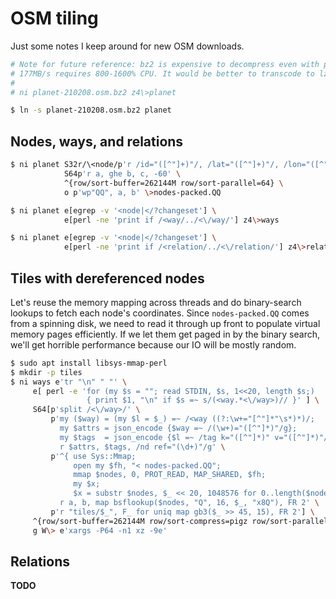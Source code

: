 # OSM tiling
Just some notes I keep around for new OSM downloads.

```sh
# Note for future reference: bz2 is expensive to decompress even with pbzip2;
# 177MB/s requires 800-1600% CPU. It would be better to transcode to lz4 here:
#
# ni planet-210208.osm.bz2 z4\>planet

$ ln -s planet-210208.osm.bz2 planet
```


## Nodes, ways, and relations
```sh
$ ni planet S32r/\<node/p'r /id="([^"]+)"/, /lat="([^"]+)"/, /lon="([^"]+)"/' \
            S64p'r a, ghe b, c, -60' \
            ^{row/sort-buffer=262144M row/sort-parallel=64} \
            o p'wp"QQ", a, b' \>nodes-packed.QQ

$ ni planet e[egrep -v '<node|</?changeset'] \
            e[perl -ne 'print if /<way/../<\/way/'] z4\>ways

$ ni planet e[egrep -v '<node|</?changeset'] \
            e[perl -ne 'print if /<relation/../<\/relation/'] z4\>relations
```


## Tiles with dereferenced nodes
Let's reuse the memory mapping across threads and do binary-search lookups to
fetch each node's coordinates. Since `nodes-packed.QQ` comes from a spinning
disk, we need to read it through up front to populate virtual memory pages
efficiently. If we let them get paged in by the binary search, we'll get
horrible performance because our IO will be mostly random.

```sh
$ sudo apt install libsys-mmap-perl
$ mkdir -p tiles
$ ni ways e'tr "\n" " "' \
     e[ perl -e 'for (my $s = ""; read STDIN, $s, 1<<20, length $s;)
                 { print $1, "\n" if $s =~ s/(<way.*<\/way>)// }' ] \
     S64[p'split /<\/way>/' \
         p'my ($way) = (my $l = $_) =~ /<way ((?:\w+="[^"]*"\s*)*)/;
           my $attrs = json_encode {$way =~ /(\w+)="([^"]*)"/g};
           my $tags  = json_encode {$l =~ /tag k="([^"]*)" v="([^"]*)"/g};
           r $attrs, $tags, /nd ref="(\d+)"/g' \
         p'^{ use Sys::Mmap;
              open my $fh, "< nodes-packed.QQ";
              mmap $nodes, 0, PROT_READ, MAP_SHARED, $fh;
              my $x;
              $x = substr $nodes, $_ << 20, 1048576 for 0..length($nodes) >> 20 }
           r a, b, map bsflookup($nodes, "Q", 16, $_, "x8Q"), FR 2' \
         p'r "tiles/$_", F_ for uniq map gb3($_ >> 45, 15), FR 2'] \
     ^{row/sort-buffer=262144M row/sort-compress=pigz row/sort-parallel=64} \
     g W\> e'xargs -P64 -n1 xz -9e'
```


## Relations
**TODO**
